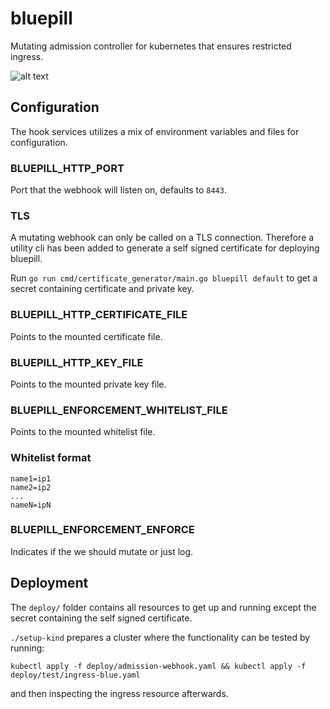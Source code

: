# bluepill

Mutating admission controller for kubernetes that ensures restricted ingress.

![alt text](https://github.com/hoeg/bluepill/blob/main/pills.jpg?raw=true)

## Configuration

The hook services utilizes a mix of environment variables and files for configuration.

### BLUEPILL_HTTP_PORT

Port that the webhook will listen on, defaults to `8443`.

### TLS

A mutating webhook can only be called on a TLS connection.
Therefore a utility cli has been added to generate a self signed certificate for deploying bluepill.

Run `go run cmd/certificate_generator/main.go bluepill default` to get a secret containing certificate and private key.

### BLUEPILL_HTTP_CERTIFICATE_FILE

Points to the mounted certificate file.

### BLUEPILL_HTTP_KEY_FILE

Points to the mounted private key file.

### BLUEPILL_ENFORCEMENT_WHITELIST_FILE

Points to the mounted whitelist file.

### Whitelist format

```
name1=ip1
name2=ip2
...
nameN=ipN
```

### BLUEPILL_ENFORCEMENT_ENFORCE

Indicates if the we should mutate or just log.

## Deployment

The `deploy/` folder contains all resources to get up and running except the secret containing the self signed certificate.

`./setup-kind` prepares a cluster where the functionality can be tested by running:

```
kubectl apply -f deploy/admission-webhook.yaml && kubectl apply -f deploy/test/ingress-blue.yaml
```

and then inspecting the ingress resource afterwards.